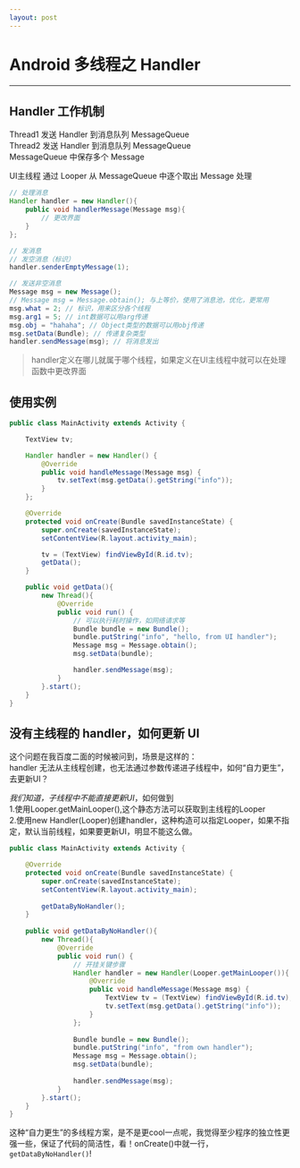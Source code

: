```yaml
---
layout: post
---
```


# Android 多线程之 Handler

---

## Handler 工作机制

Thread1 发送 Handler 到消息队列 MessageQueue <br>
Thread2 发送 Handler 到消息队列 MessageQueue <br>
MessageQueue 中保存多个 Message 

UI主线程 通过 Looper 从 MessageQueue 中逐个取出 Message 处理

```java
// 处理消息
Handler handler = new Handler(){
    public void handlerMessage(Message msg){
        // 更改界面
    }
};

// 发消息
// 发空消息（标识）
handler.senderEmptyMessage(1);

// 发送非空消息
Message msg = new Message();
// Message msg = Message.obtain(); 与上等价，使用了消息池，优化，更常用
msg.what = 2; // 标识，用来区分各个线程
msg.arg1 = 5; // int数据可以用arg传递
msg.obj = "hahaha"; // Object类型的数据可以用obj传递
msg.setData(Bundle); // 传递复杂类型 
handler.sendMessage(msg); // 将消息发出
```

> handler定义在哪儿就属于哪个线程，如果定义在UI主线程中就可以在处理函数中更改界面

## 使用实例

```java
public class MainActivity extends Activity {

    TextView tv;

    Handler handler = new Handler() {
        @Override
        public void handleMessage(Message msg) {
            tv.setText(msg.getData().getString("info"));
        }
    };

    @Override
    protected void onCreate(Bundle savedInstanceState) {
        super.onCreate(savedInstanceState);
        setContentView(R.layout.activity_main);

        tv = (TextView) findViewById(R.id.tv);
        getData();
    }

    public void getData(){
        new Thread(){
            @Override
            public void run() {
                // 可以执行耗时操作，如网络请求等
                Bundle bundle = new Bundle();
                bundle.putString("info", "hello, from UI handler");
                Message msg = Message.obtain();
                msg.setData(bundle);

                handler.sendMessage(msg);
            }
        }.start();
    }
}
```

## 没有主线程的 handler，如何更新 UI

这个问题在我百度二面的时候被问到，场景是这样的： <br>
handler 无法从主线程创建，也无法通过参数传递进子线程中，如何“自力更生”，去更新UI？

*我们知道，子线程中不能直接更新UI*，如何做到<br>
1.使用Looper.getMainLooper(),这个静态方法可以获取到主线程的Looper<br>
2.使用new Handler(Looper)创建handler，这种构造可以指定Looper，如果不指定，默认当前线程，如果要更新UI，明显不能这么做。

```java
public class MainActivity extends Activity {

    @Override
    protected void onCreate(Bundle savedInstanceState) {
        super.onCreate(savedInstanceState);
        setContentView(R.layout.activity_main);
    
        getDataByNoHandler();
    }
    
    public void getDataByNoHandler(){
        new Thread(){
            @Override
            public void run() {
                // 开挂关键步骤
                Handler handler = new Handler(Looper.getMainLooper()){
                    @Override
                    public void handleMessage(Message msg) {
                        TextView tv = (TextView) findViewById(R.id.tv);
                        tv.setText(msg.getData().getString("info"));
                    }
                };
    
                Bundle bundle = new Bundle();
                bundle.putString("info", "from own handler");
                Message msg = Message.obtain();
                msg.setData(bundle);
    
                handler.sendMessage(msg);
            }
        }.start();
    }
}
```

这种“自力更生”的多线程方案，是不是更cool一点呢，我觉得至少程序的独立性更强一些，保证了代码的简洁性，看！onCreate()中就一行，`getDataByNoHandler()`!